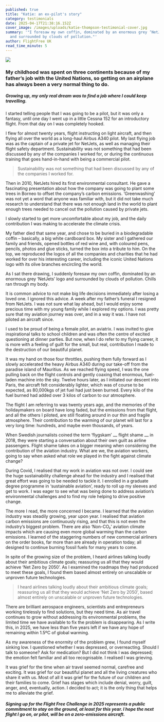 ```yaml
---
published: true
title: "Katie: an ex-pilot's story"
category: testimonials
date: 2025-04-17T21:38:16.152Z
cover_image: /images/uploads/katie-thompson-testimonial-cover.jpg
summary: '"I foresaw my own coffin, dominated by an enormous grey ‘NetJets’ logo
  and surrounded by clouds of pollution."'
author: FlightFree UK
read_time_minute: 5
---
```

![](/images/uploads/katie-thompson-testimonial-body.jpg)

### My childhood was spent on three continents because of my father’s job with the United Nations, so getting on an airplane has always been a very normal thing to do.

##### Growing up, my only real dream was to find a job where I could keep travelling. 

I started telling people that I was going to be a pilot, but it was only a fantasy, until one day I went up in a little Cessna 152 for an introductory flight. From that day on I was completely hooked.

I flew for almost twenty years, flight instructing on light aircraft, and then flying all over the world as a long-haul Airbus A340 pilot. My last flying job was as the captain of a private jet for NetJets, as well as managing their flight safety department. Sustainability was not something that had been discussed by any of the companies I worked for, or during the continuous training that goes hand-in-hand with being a commercial pilot.

> Sustainability was not something that had been discussed by any of the companies I worked for.

Then in 2010, NetJets hired its first environmental consultant. He gave a fascinating presentation about how the company was going to plant some trees in Borneo to offset the company’s carbon emissions. ‘Greenwashing’ was not yet a word that anyone was familiar with, but it did not take much research to understand that there was not enough land in the world to plant enough trees needed to cancel out the pollution caused by private jets. 

I slowly started to get more uncomfortable about my job, and the daily contribution I was making to accelerate the climate crisis.

My father died that same year, and chose to be buried in a biodegradable coffin – basically, a big white cardboard box. My sister and I gathered our family and friends, opened bottles of red wine and, with coloured pens, pencils, photos and glue sticks, turned the box into a tribute to him. On the top, we reproduced the logos of all the companies and charities that he had worked for over his interesting career, including the iconic United Nations logo with its olive branches encircling the world. 

As I sat there drawing, I suddenly foresaw my own coffin, dominated by an enormous grey ‘NetJets’ logo and surrounded by clouds of pollution. Chills ran through my body. 

It is common advice to not make big life decisions immediately after losing a loved one. I ignored this advice. A week after my father’s funeral I resigned from NetJets. I was not sure what lay ahead, but I would enjoy some precious time with my young family while I explored my options. I was pretty sure that my aviation journey was over, and in a way it was. I have not piloted an aircraft since.

I used to be proud of being a female pilot, an aviatrix. I was invited to give inspirational talks to school children and was often the centre of excited questioning at dinner parties. But now, when I do refer to my flying career, it is more with a feeling of guilt for the small, but real, contribution I made to the destruction of our beautiful planet. 

It was my hand on those four throttles, pushing them fully forward as I slowly accelerated the heavy Airbus A340 during our take-off from the paradise island of Mauritius. As we reached flying speed, I was the one pulling back on the flight controls and gently coaxing that enormous, fuel-laden machine into the sky. Twelve hours later, as I initiated our descent into Paris, the aircraft felt considerably lighter, which was of course to be expected, as 80,000kgs of jet fuel had just been burned. Every kilo of the fuel burned had added over 3 kilos of carbon to our atmosphere. 

The flight I am referring to was twenty years ago, and the memories of the holidaymakers on board have long faded, but the emissions from that flight, and all the others I piloted, are still floating around in our thin and fragile atmosphere. Their contribution to the warming of our planet will last for a very long time: hundreds, and maybe even thousands, of years.

When Swedish journalists coined the term ‘flygskam’ ⎼ flight shame ⎼ in 2018, they were starting a conversation about their own guilt as airline passengers. Flight shame takes on a bigger meaning when considering the contribution of the aviation industry. What are we, the aviation workers, going to say when asked what role we played in the fight against climate change?

During Covid, I realised that my work in aviation was not over. I could see the huge sustainability challenge ahead for the industry and I realised that great effort was going to be needed to tackle it. I enrolled in a graduate degree programme in ‘sustainable aviation’, ready to roll up my sleeves and get to work. I was eager to see what was being done to address aviation’s environmental challenges and to find my role helping to drive positive change.

The more I read, the more concerned I became. I learned that the aviation industry was steadily growing, year upon year. I realised that aviation carbon emissions are continuously rising, and that this is not even the industry’s biggest problem. There are also ‘Non-CO₂’ aviation climate impacts which are causing even more global warming than the carbon emissions. I learned of the staggering numbers of new commercial airliners on the order books, far more than are already in operation today; all designed to continue burning fossil fuels for many years to come. 

In spite of the growing size of the problem, I heard airlines talking loudly about their ambitious climate goals; reassuring us all that they would achieve ‘Net Zero by 2050’. As I examined the roadmaps they had produced to meet these goals, I found them based almost entirely on unscalable or unproven future technologies. 

> I heard airlines talking loudly about their ambitious climate goals; reassuring us all that they would achieve ‘Net Zero by 2050’, based almost entirely on unscalable or unproven future technologies.

There are brilliant aerospace engineers, scientists and entrepreneurs working tirelessly to find solutions, but they need time. As air travel continues to grow without addressing its environmental problems, the limited time we have available to fix the problem is disappearing. As I write this, in 2025, we have less than five years left if we have any hope of remaining within 1.5ºC of global warming.

As my awareness of the enormity of the problem grew, I found myself sinking low. I questioned whether I was depressed, or overreacting. Should I talk to someone? Ask for medication? But I did not think I was depressed; the emotion felt familiar and all too recognisable. I realised I was grieving. 

It was grief for the time when air travel seemed normal, carefree and exciting. It was grief for our beautiful planet and all the living creatures who share it with us. Most of all it was grief for the future of our children and their families to come. Grief has stages which include denial, worry, guilt, anger, and, eventually, action. I decided to act; it is the only thing that helps me to alleviate the grief.

##### Signing up for the Flight Free Challenge in 2025 represents a public commitment to stay on the ground, at least for this year. I hope the next flight I go on, or pilot, will be on a zero-emissions aircraft.